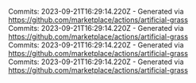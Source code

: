 Commits: 2023-09-21T16:29:14.220Z - Generated via https://github.com/marketplace/actions/artificial-grass
<br>
Commits: 2023-09-21T16:29:14.220Z - Generated via https://github.com/marketplace/actions/artificial-grass
<br>
Commits: 2023-09-21T16:29:14.220Z - Generated via https://github.com/marketplace/actions/artificial-grass
<br>
Commits: 2023-09-21T16:29:14.220Z - Generated via https://github.com/marketplace/actions/artificial-grass
<br>
